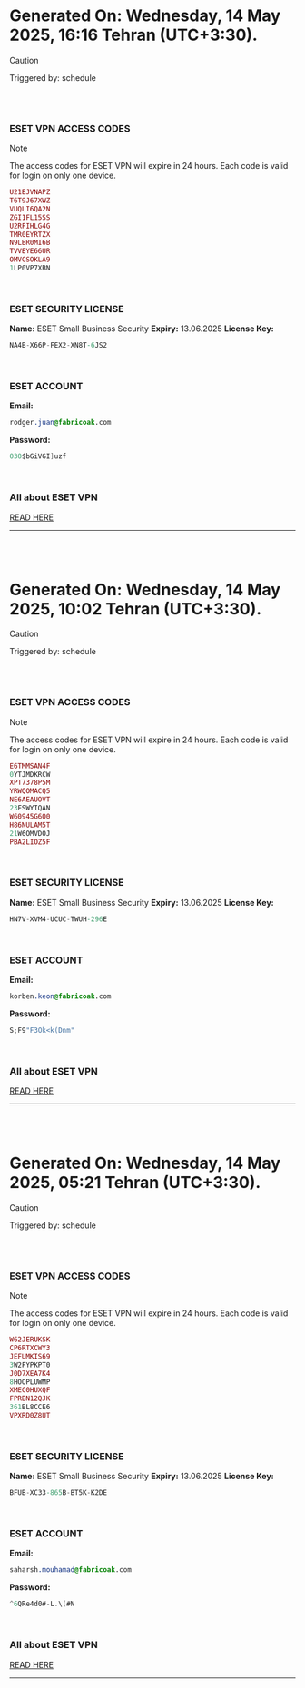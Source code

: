 # Generated On: Wednesday, 14 May 2025, 16:16 Tehran (UTC+3:30).

> [!CAUTION]
> Triggered by: schedule

<br><br>

### ESET VPN ACCESS CODES

> [!NOTE]
> The access codes for ESET VPN will expire in 24 hours.
> Each code is valid for login on only one device.

```ruby
U21EJVNAPZ
T6T9J67XWZ
VUQLI6QA2N
ZGI1FL15SS
U2RFIHLG4G
TMR0EYRTZX
N9LBR0MI6B
TVVEYE66UR
OMVCSOKLA9
1LP0VP7XBN
```

<br>

### ESET SECURITY LICENSE

**Name:** ESET Small Business Security
**Expiry:** 13.06.2025
**License Key:**

```POV-Ray SDL
NA4B-X66P-FEX2-XN8T-6JS2
```

<br>

### ESET ACCOUNT

**Email:**

```CSS
rodger.juan@fabricoak.com
```

**Password:**

```POV-Ray SDL
030$bGiVGI]uzf
```

<br>

### All about ESET VPN

[READ HERE](https://t.me/F_NiREvil/2113)

---

<br><br>

# Generated On: Wednesday, 14 May 2025, 10:02 Tehran (UTC+3:30).

> [!CAUTION]
> Triggered by: schedule

<br><br>

### ESET VPN ACCESS CODES

> [!NOTE]
> The access codes for ESET VPN will expire in 24 hours.
> Each code is valid for login on only one device.

```ruby
E6TMMSAN4F
0YTJMDKRCW
XPT7378P5M
YRWQOMACQ5
NE6AEAUOVT
23FSWYIQAN
W60945G6O0
H86NULAM5T
21W6OMVDOJ
PBA2LIOZ5F
```

<br>

### ESET SECURITY LICENSE

**Name:** ESET Small Business Security
**Expiry:** 13.06.2025
**License Key:**

```POV-Ray SDL
HN7V-XVM4-UCUC-TWUH-296E
```

<br>

### ESET ACCOUNT

**Email:**

```CSS
korben.keon@fabricoak.com
```

**Password:**

```POV-Ray SDL
S;F9"F3Ok<k(Dnm"
```

<br>

### All about ESET VPN

[READ HERE](https://t.me/F_NiREvil/2113)

---

<br><br>

# Generated On: Wednesday, 14 May 2025, 05:21 Tehran (UTC+3:30).

> [!CAUTION]
> Triggered by: schedule

<br><br>

### ESET VPN ACCESS CODES

> [!NOTE]
> The access codes for ESET VPN will expire in 24 hours.
> Each code is valid for login on only one device.

```ruby
W62JERUKSK
CP6RTXCWY3
JEFUMKIS69
3W2FYPKPT0
J0D7XEA7K4
8HOOPLUWMP
XMEC0HUXQF
FPRBN12QJK
361BL8CCE6
VPXRD0Z8UT
```

<br>

### ESET SECURITY LICENSE

**Name:** ESET Small Business Security
**Expiry:** 13.06.2025
**License Key:**

```POV-Ray SDL
BFUB-XC33-865B-BT5K-K2DE
```

<br>

### ESET ACCOUNT

**Email:**

```CSS
saharsh.mouhamad@fabricoak.com
```

**Password:**

```POV-Ray SDL
^6QRe4d0#-L.\(#N
```

<br>

### All about ESET VPN

[READ HERE](https://t.me/F_NiREvil/2113)

---

<br><br>

